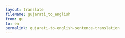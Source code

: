 ```yaml
--- 
layout: translate 
fileName: gujarati_to_english 
from: gu
to: en 
permalink: gujarati-to-english-sentence-translation
---
```

